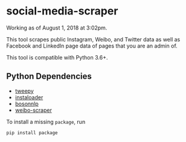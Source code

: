 # social-media-scraper
Working as of August 1, 2018 at 3:02pm.

This tool scrapes public Instagram, Weibo, and Twitter data as well as Facebook and LinkedIn page data of pages that you are an admin of.

This tool is compatible with Python 3.6+.

## Python Dependencies
* [tweepy](http://tweepy.readthedocs.io/en/v3.5.0/)
* [instaloader](https://instaloader.github.io)
* [bosonnlp](http://bosonnlp-py.readthedocs.io)
* [weibo-scraper](https://github.com/Xarrow/weibo-scraper)

To install a missing `package`, run 

```pip install package```

